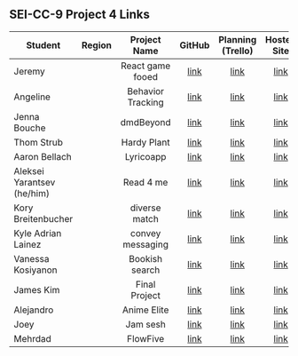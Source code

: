 ## SEI-CC-9 Project 4 Links 

| Student | Region | Project Name | GitHub | Planning (Trello) | Hosted Site |
|---|:---:|:---:|:---:|:---:|:---:|
| Jeremy |  | React game fooed | [link](https://github.com/jeremydurden/ReactGameFeed) | [link](https://trello.com/b/MhBJEGNM/react-project) | [link](https://react-game-feed.herokuapp.com/) |
| Angeline |  | Behavior Tracking | [link](https://github.com/DTAngie/Scripter) | [link](https://trello.com/b/HHUExaPJ/scripter) | [link](https://scripterapp.herokuapp.com/) |
| Jenna Bouche  |  | dmdBeyond | [link](https://github.com/jlbouche/DMD-Beyond) | [link](https://trello.com/b/jeTV9f50/dmd-beyond) | [link](https://dmdbeyond.herokuapp.com/) |
| Thom Strub |  | Hardy Plant | [link](https://github.com/thomstrub/hardy-plant-society) | [link](https://trello.com/b/KXvnP9uP/hardy-plant-society) | [link](https://hardy-plant-society.herokuapp.com/) |
| Aaron Bellach |  | Lyricoapp | [link](https://github.com/aaronbe7/Lyrico) | [link](https://trello.com/b/8FMVUKVH/project-4-lyrico) | [link](https://lyricoapp.herokuapp.com/) |
| Aleksei Yarantsev (he/him) |  | Read 4 me | [link](https://github.com/aleksyara/read4me) | [link](https://trello.com/b/9ScE16Rm/read4me) | [link](https://read4me.herokuapp.com/) |
| Kory Breitenbucher |  | diverse match | [link](https://github.com/DangerousKoin/DiverseMatch) | [link](https://trello.com/b/8KFV9xnx/diverse-match) | [link](https://diverse-match.herokuapp.com/) |
| Kyle Adrian Lainez  |  | convey messaging | [link](https://github.com/kylelainez/messaging-app) | [link](https://trello.com/b/ArbXY3QG/react-messaging-app) | [link](https://convey-messaging.herokuapp.com/) |
| Vanessa Kosiyanon  |  | Bookish search | [link](https://github.com/vkosiyan/bookish) | [link](https://trello.com/b/ntcckX7F) | [link](https://bookish-search-app.herokuapp.com/) |
| James Kim |  |Final Project | [link](https://github.com/jamesjkim88/GA-final-project) | [link](https://trello.com/b/D3krbEbF/final-project) | [link]() |
| Alejandro |  |Anime Elite | [link](https://github.com/alexalferez/AnimeElite) | [link](https://trello.com/b/D3krbEbF/final-project) | [link]() |
| Joey |  | Jam sesh | [link](https://github.com/joeyrebbe/jam-sesh) | [link](https://trello.com/b/D3krbEbF/final-project) | [link]() |
| Mehrdad |  |FlowFive | [link](https://github.com/SamiaMehrdad/FlowFive) | [link](https://trello.com/b/AS48yyzq/ff-template) | [link]() |
